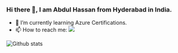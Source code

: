 ### Hi there 👋, I am Abdul Hassan from Hyderabad in India. 
- 🌱 I’m currently learning Azure Certifications.
- 📫 How to reach me: [![](https://img.shields.io/badge/LinkedIn-0077B5?style=for-the-badge&logo=linkedin&logoColor=white)](https://www.linkedin.com/in/abdul-hassan)
 
 ![Github stats](https://github-readme-stats.vercel.app/api?username=MdAbdulHassan&theme=highcontrast&show_icons=true&count_private=true)


<!--
**MdAbdulHassan/MdAbdulHassan** is a ✨ _special_ ✨ repository because its `README.md` (this file) appears on your GitHub profile.

Here are some ideas to get you started:

- 🔭 I’m currently working on ...
- 🌱 I’m currently learning ...
- 👯 I’m looking to collaborate on ...
- 🤔 I’m looking for help with ...
- 💬 Ask me about ...
- 📫 How to reach me: ...
- 😄 Pronouns: ...
- ⚡ Fun fact: ...
-->
